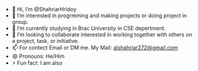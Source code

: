 - 👋 Hi, I’m @ShahriarHridoy
- 👀 I’m interested in progrmming and making projects or doing project in group. 
- 🌱 I’m currently studying in Brac University in CSE depertment. 
- 💞️ I’m looking to collaborate interested in working together with others on a project, task, or initiative.
- 📫 For contect Email or DM me. My Mail: alshahriar272@gmail.com
- 😄 Pronouns: He/Him
- ⚡ Fun fact: I am also 

<!---
ShahriarHridoy/ShahriarHridoy is a ✨ special ✨ repository because its `README.md` (this file) appears on your GitHub profile.
You can click the Preview link to take a look at your changes.
--->
